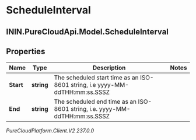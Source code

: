 # ScheduleInterval

## ININ.PureCloudApi.Model.ScheduleInterval

## Properties

|Name | Type | Description | Notes|
|------------ | ------------- | ------------- | -------------|
| **Start** | **string** | The scheduled start time as an ISO-8601 string, i.e yyyy-MM-ddTHH:mm:ss.SSSZ | |
| **End** | **string** | The scheduled end time as an ISO-8601 string, i.e. yyyy-MM-ddTHH:mm:ss.SSSZ | |



_PureCloudPlatform.Client.V2 237.0.0_
